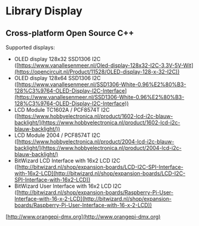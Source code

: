 # Library Display
## Cross-platform Open Source C++

Supported displays:

- OLED display 128x32 SSD1306 I2C ([https://www.vanallesenmeer.nl/Oled-display-128x32-I2C-3,3V-5V-Wit](https://opencircuit.nl/Product/11528/OLED-display-128-x-32-I2C))
- OLED display 128x64 SSD1306 I2C ([https://www.vanallesenmeer.nl/SSD1306-White-0.96%E2%80%B3-128%C3%9764-OLED-Display-I2C-Interface](https://www.vanallesenmeer.nl/SSD1306-White-0.96%E2%80%B3-128%C3%9764-OLED-Display-I2C-Interface))
- LCD Module TC1602A / PCF8574T I2C ([https://www.hobbyelectronica.nl/product/1602-lcd-i2c-blauw-backlight/](https://www.hobbyelectronica.nl/product/1602-lcd-i2c-blauw-backlight/))
- LCD Module 2004 / PCF8574T I2C ([https://www.hobbyelectronica.nl/product/2004-lcd-i2c-blauw-backlight/](https://www.hobbyelectronica.nl/product/2004-lcd-i2c-blauw-backlight/)
- BitWizard LCD Interface with 16x2 LCD I2C ([http://bitwizard.nl/shop/expansion-boards/LCD-I2C-SPI-Interface-with-16x2-LCD](http://bitwizard.nl/shop/expansion-boards/LCD-I2C-SPI-Interface-with-16x2-LCD))
- BitWizard User Interface with 16x2 LCD I2C ([http://bitwizard.nl/shop/expansion-boards/Raspberry-Pi-User-Interface-with-16-x-2-LCD](http://bitwizard.nl/shop/expansion-boards/Raspberry-Pi-User-Interface-with-16-x-2-LCD))


[http://www.orangepi-dmx.org](http://www.orangepi-dmx.org)

